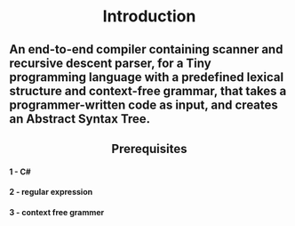 <h1 align = "center"> Introduction</h1>
<h2 align = "left"> An end-to-end compiler containing scanner and recursive descent parser, for a Tiny programming language with a predefined lexical structure and context-free grammar, that takes a programmer-written code as input, and creates an Abstract Syntax Tree. </h2>
<h2 align = "center"> Prerequisites </h2>
<h4 align = "left">1 - C#</h4> 
<h4 align = "left">2 - regular expression</h4>
<h4 align = "left">3 - context free grammer</h4>

